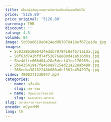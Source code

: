 ```yaml
---
title: เต็นท์มุ้งกันยุงทนทานสําหรับเตียงตั้งแคมป์พับได้
price: '5126.80'
price_original: '5126.80'
currency: THB
discount: ''
rating: 4.5
volume: 84
image: Sc03a8610e0424eddb7078418ef671a1da.jpg
images:
  - Sc03a8610e0424eddb7078418ef671a1da.jpg
  - S0f63d741bfd74f53876e880d41ab16d0s.jpg
  - Sbe4dffe066d04a28a5dccf41cc176269s.jpg
  - Sb6435419a7fe468e9725ed21a22eab49W.jpg
  - S66ecba38182248b080a6c1361c454297g.jpg
video: 4000271336947.mp4
categories:
  - name: เครื่องมือ
    slug: เคร-องม
  - name: วัดและการวิเคราะห์
    slug: ดและการว-เคราะห
slug: เต-นท-งก-นย-งทนทานส
encode: oCyvrMM
lang: th
---
```

  